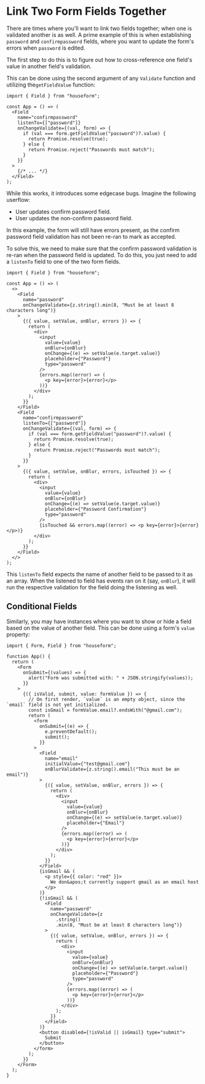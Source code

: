 # Link Two Form Fields Together

There are times where you'll want to link two fields together; when one is validated another is as well. A prime example of this is when establishing `password` and `confirmpassword` fields, where you want to update the form's errors when `password` is edited.

The first step to do this is to figure out how to cross-reference one field's value in another field's validation.

This can be done using the second argument of any `Validate` function and utilizing the`getFieldValue` function:

```tsx
import { Field } from "houseform";

const App = () => (
  <Field
    name="confirmpassword"
    listenTo={["password"]}
    onChangeValidate={(val, form) => {
      if (val === form.getFieldValue("password")?.value) {
        return Promise.resolve(true);
      } else {
        return Promise.reject("Passwords must match");
      }
    }}
  >
    {/* ... */}
  </Field>
);
```

While this works, it introduces some edgecase bugs. Imagine the following userflow:

- User updates confirm password field.
- User updates the non-confirm password field.

In this example, the form will still have errors present, as the confirm password field validation has not been re-ran to mark as accepted.

To solve this, we need to make sure that the confirm password validation is re-ran when the password field is updated. To do this, you just need to add a `listenTo` field to one of the two form fields.

```tsx
import { Field } from "houseform";

const App = () => (
  <>
    <Field
      name="password"
      onChangeValidate={z.string().min(8, "Must be at least 8 characters long")}
    >
      {({ value, setValue, onBlur, errors }) => {
        return (
          <div>
            <input
              value={value}
              onBlur={onBlur}
              onChange={(e) => setValue(e.target.value)}
              placeholder={"Password"}
              type="password"
            />
            {errors.map((error) => (
              <p key={error}>{error}</p>
            ))}
          </div>
        );
      }}
    </Field>
    <Field
      name="confirmpassword"
      listenTo={["password"]}
      onChangeValidate={(val, form) => {
        if (val === form.getFieldValue("password")?.value) {
          return Promise.resolve(true);
        } else {
          return Promise.reject("Passwords must match");
        }
      }}
    >
      {({ value, setValue, onBlur, errors, isTouched }) => {
        return (
          <div>
            <input
              value={value}
              onBlur={onBlur}
              onChange={(e) => setValue(e.target.value)}
              placeholder={"Password Confirmation"}
              type="password"
            />
            {isTouched && errors.map((error) => <p key={error}>{error}</p>)}
          </div>
        );
      }}
    </Field>
  </>
);
```

This `listenTo` field expects the name of another field to be passed to it as an array. When the listened to field has events ran on it (say, `onBlur`), it will run the respective validation for the field doing the listening as well.

## Conditional Fields

Similarly, you may have instances where you want to show or hide a field based on the value of another field. This can be done using a form's `value` property:

```tsx
import { Form, Field } from "houseform";

function App() {
  return (
    <Form
      onSubmit={(values) => {
        alert("Form was submitted with: " + JSON.stringify(values));
      }}
    >
      {({ isValid, submit, value: formValue }) => {
        // On first render, `value` is an empty object, since the `email` field is not yet initialized.
        const isGmail = formValue.email?.endsWith("@gmail.com");
        return (
          <form
            onSubmit={(e) => {
              e.preventDefault();
              submit();
            }}
          >
            <Field
              name="email"
              initialValue={"test@gmail.com"}
              onBlurValidate={z.string().email("This must be an email")}
            >
              {({ value, setValue, onBlur, errors }) => {
                return (
                  <div>
                    <input
                      value={value}
                      onBlur={onBlur}
                      onChange={(e) => setValue(e.target.value)}
                      placeholder={"Email"}
                    />
                    {errors.map((error) => (
                      <p key={error}>{error}</p>
                    ))}
                  </div>
                );
              }}
            </Field>
            {isGmail && (
              <p style={{ color: "red" }}>
                We don&apos;t currently support gmail as an email host
              </p>
            )}
            {!isGmail && (
              <Field
                name="password"
                onChangeValidate={z
                  .string()
                  .min(8, "Must be at least 8 characters long")}
              >
                {({ value, setValue, onBlur, errors }) => {
                  return (
                    <div>
                      <input
                        value={value}
                        onBlur={onBlur}
                        onChange={(e) => setValue(e.target.value)}
                        placeholder={"Password"}
                        type="password"
                      />
                      {errors.map((error) => (
                        <p key={error}>{error}</p>
                      ))}
                    </div>
                  );
                }}
              </Field>
            )}
            <button disabled={!isValid || isGmail} type="submit">
              Submit
            </button>
          </form>
        );
      }}
    </Form>
  );
}
```
